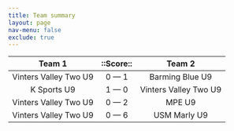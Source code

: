 ```yaml
---
title: Team summary
layout: page
nav-menu: false
exclude: true
---
```




|        Team 1         |  ::Score::  |        Team 2         |
|:---------------------:|:-----------:|:---------------------:|
| Vinters Valley Two U9 | 0 &mdash; 1 |    Barming Blue U9    |
|      K Sports U9      | 1 &mdash; 0 | Vinters Valley Two U9 |
| Vinters Valley Two U9 | 0 &mdash; 2 |        MPE U9         |
| Vinters Valley Two U9 | 0 &mdash; 6 |     USM Marly U9      |

 <br /><br /><br />